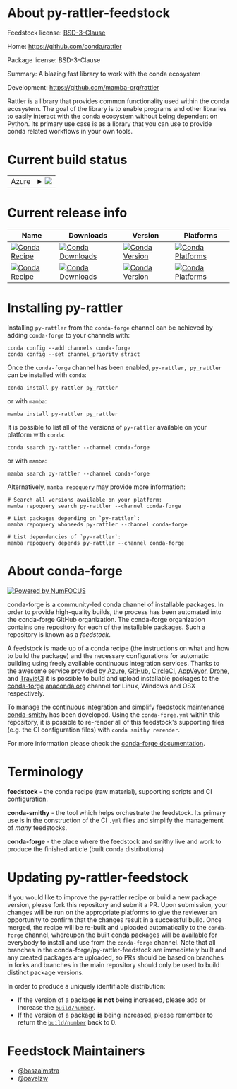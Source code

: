 About py-rattler-feedstock
==========================

Feedstock license: [BSD-3-Clause](https://github.com/conda-forge/py-rattler-feedstock/blob/main/LICENSE.txt)

Home: https://github.com/conda/rattler

Package license: BSD-3-Clause

Summary: A blazing fast library to work with the conda ecosystem

Development: https://github.com/mamba-org/rattler

Rattler is a library that provides common functionality used within the conda
ecosystem. The goal of the library is to enable programs and other libraries to
easily interact with the conda ecosystem without being dependent on Python. Its
primary use case is as a library that you can use to provide conda related
workflows in your own tools.


Current build status
====================


<table>
    
  <tr>
    <td>Azure</td>
    <td>
      <details>
        <summary>
          <a href="https://dev.azure.com/conda-forge/feedstock-builds/_build/latest?definitionId=20474&branchName=main">
            <img src="https://dev.azure.com/conda-forge/feedstock-builds/_apis/build/status/py-rattler-feedstock?branchName=main">
          </a>
        </summary>
        <table>
          <thead><tr><th>Variant</th><th>Status</th></tr></thead>
          <tbody><tr>
              <td>linux_64_python3.10.____cpython</td>
              <td>
                <a href="https://dev.azure.com/conda-forge/feedstock-builds/_build/latest?definitionId=20474&branchName=main">
                  <img src="https://dev.azure.com/conda-forge/feedstock-builds/_apis/build/status/py-rattler-feedstock?branchName=main&jobName=linux&configuration=linux%20linux_64_python3.10.____cpython" alt="variant">
                </a>
              </td>
            </tr><tr>
              <td>linux_64_python3.11.____cpython</td>
              <td>
                <a href="https://dev.azure.com/conda-forge/feedstock-builds/_build/latest?definitionId=20474&branchName=main">
                  <img src="https://dev.azure.com/conda-forge/feedstock-builds/_apis/build/status/py-rattler-feedstock?branchName=main&jobName=linux&configuration=linux%20linux_64_python3.11.____cpython" alt="variant">
                </a>
              </td>
            </tr><tr>
              <td>linux_64_python3.12.____cpython</td>
              <td>
                <a href="https://dev.azure.com/conda-forge/feedstock-builds/_build/latest?definitionId=20474&branchName=main">
                  <img src="https://dev.azure.com/conda-forge/feedstock-builds/_apis/build/status/py-rattler-feedstock?branchName=main&jobName=linux&configuration=linux%20linux_64_python3.12.____cpython" alt="variant">
                </a>
              </td>
            </tr><tr>
              <td>linux_64_python3.13.____cp313</td>
              <td>
                <a href="https://dev.azure.com/conda-forge/feedstock-builds/_build/latest?definitionId=20474&branchName=main">
                  <img src="https://dev.azure.com/conda-forge/feedstock-builds/_apis/build/status/py-rattler-feedstock?branchName=main&jobName=linux&configuration=linux%20linux_64_python3.13.____cp313" alt="variant">
                </a>
              </td>
            </tr><tr>
              <td>linux_64_python3.9.____cpython</td>
              <td>
                <a href="https://dev.azure.com/conda-forge/feedstock-builds/_build/latest?definitionId=20474&branchName=main">
                  <img src="https://dev.azure.com/conda-forge/feedstock-builds/_apis/build/status/py-rattler-feedstock?branchName=main&jobName=linux&configuration=linux%20linux_64_python3.9.____cpython" alt="variant">
                </a>
              </td>
            </tr><tr>
              <td>linux_aarch64_python3.10.____cpython</td>
              <td>
                <a href="https://dev.azure.com/conda-forge/feedstock-builds/_build/latest?definitionId=20474&branchName=main">
                  <img src="https://dev.azure.com/conda-forge/feedstock-builds/_apis/build/status/py-rattler-feedstock?branchName=main&jobName=linux&configuration=linux%20linux_aarch64_python3.10.____cpython" alt="variant">
                </a>
              </td>
            </tr><tr>
              <td>linux_aarch64_python3.11.____cpython</td>
              <td>
                <a href="https://dev.azure.com/conda-forge/feedstock-builds/_build/latest?definitionId=20474&branchName=main">
                  <img src="https://dev.azure.com/conda-forge/feedstock-builds/_apis/build/status/py-rattler-feedstock?branchName=main&jobName=linux&configuration=linux%20linux_aarch64_python3.11.____cpython" alt="variant">
                </a>
              </td>
            </tr><tr>
              <td>linux_aarch64_python3.12.____cpython</td>
              <td>
                <a href="https://dev.azure.com/conda-forge/feedstock-builds/_build/latest?definitionId=20474&branchName=main">
                  <img src="https://dev.azure.com/conda-forge/feedstock-builds/_apis/build/status/py-rattler-feedstock?branchName=main&jobName=linux&configuration=linux%20linux_aarch64_python3.12.____cpython" alt="variant">
                </a>
              </td>
            </tr><tr>
              <td>linux_aarch64_python3.13.____cp313</td>
              <td>
                <a href="https://dev.azure.com/conda-forge/feedstock-builds/_build/latest?definitionId=20474&branchName=main">
                  <img src="https://dev.azure.com/conda-forge/feedstock-builds/_apis/build/status/py-rattler-feedstock?branchName=main&jobName=linux&configuration=linux%20linux_aarch64_python3.13.____cp313" alt="variant">
                </a>
              </td>
            </tr><tr>
              <td>linux_aarch64_python3.9.____cpython</td>
              <td>
                <a href="https://dev.azure.com/conda-forge/feedstock-builds/_build/latest?definitionId=20474&branchName=main">
                  <img src="https://dev.azure.com/conda-forge/feedstock-builds/_apis/build/status/py-rattler-feedstock?branchName=main&jobName=linux&configuration=linux%20linux_aarch64_python3.9.____cpython" alt="variant">
                </a>
              </td>
            </tr><tr>
              <td>linux_ppc64le_python3.10.____cpython</td>
              <td>
                <a href="https://dev.azure.com/conda-forge/feedstock-builds/_build/latest?definitionId=20474&branchName=main">
                  <img src="https://dev.azure.com/conda-forge/feedstock-builds/_apis/build/status/py-rattler-feedstock?branchName=main&jobName=linux&configuration=linux%20linux_ppc64le_python3.10.____cpython" alt="variant">
                </a>
              </td>
            </tr><tr>
              <td>linux_ppc64le_python3.11.____cpython</td>
              <td>
                <a href="https://dev.azure.com/conda-forge/feedstock-builds/_build/latest?definitionId=20474&branchName=main">
                  <img src="https://dev.azure.com/conda-forge/feedstock-builds/_apis/build/status/py-rattler-feedstock?branchName=main&jobName=linux&configuration=linux%20linux_ppc64le_python3.11.____cpython" alt="variant">
                </a>
              </td>
            </tr><tr>
              <td>linux_ppc64le_python3.12.____cpython</td>
              <td>
                <a href="https://dev.azure.com/conda-forge/feedstock-builds/_build/latest?definitionId=20474&branchName=main">
                  <img src="https://dev.azure.com/conda-forge/feedstock-builds/_apis/build/status/py-rattler-feedstock?branchName=main&jobName=linux&configuration=linux%20linux_ppc64le_python3.12.____cpython" alt="variant">
                </a>
              </td>
            </tr><tr>
              <td>linux_ppc64le_python3.13.____cp313</td>
              <td>
                <a href="https://dev.azure.com/conda-forge/feedstock-builds/_build/latest?definitionId=20474&branchName=main">
                  <img src="https://dev.azure.com/conda-forge/feedstock-builds/_apis/build/status/py-rattler-feedstock?branchName=main&jobName=linux&configuration=linux%20linux_ppc64le_python3.13.____cp313" alt="variant">
                </a>
              </td>
            </tr><tr>
              <td>linux_ppc64le_python3.9.____cpython</td>
              <td>
                <a href="https://dev.azure.com/conda-forge/feedstock-builds/_build/latest?definitionId=20474&branchName=main">
                  <img src="https://dev.azure.com/conda-forge/feedstock-builds/_apis/build/status/py-rattler-feedstock?branchName=main&jobName=linux&configuration=linux%20linux_ppc64le_python3.9.____cpython" alt="variant">
                </a>
              </td>
            </tr><tr>
              <td>osx_64_python3.10.____cpython</td>
              <td>
                <a href="https://dev.azure.com/conda-forge/feedstock-builds/_build/latest?definitionId=20474&branchName=main">
                  <img src="https://dev.azure.com/conda-forge/feedstock-builds/_apis/build/status/py-rattler-feedstock?branchName=main&jobName=osx&configuration=osx%20osx_64_python3.10.____cpython" alt="variant">
                </a>
              </td>
            </tr><tr>
              <td>osx_64_python3.11.____cpython</td>
              <td>
                <a href="https://dev.azure.com/conda-forge/feedstock-builds/_build/latest?definitionId=20474&branchName=main">
                  <img src="https://dev.azure.com/conda-forge/feedstock-builds/_apis/build/status/py-rattler-feedstock?branchName=main&jobName=osx&configuration=osx%20osx_64_python3.11.____cpython" alt="variant">
                </a>
              </td>
            </tr><tr>
              <td>osx_64_python3.12.____cpython</td>
              <td>
                <a href="https://dev.azure.com/conda-forge/feedstock-builds/_build/latest?definitionId=20474&branchName=main">
                  <img src="https://dev.azure.com/conda-forge/feedstock-builds/_apis/build/status/py-rattler-feedstock?branchName=main&jobName=osx&configuration=osx%20osx_64_python3.12.____cpython" alt="variant">
                </a>
              </td>
            </tr><tr>
              <td>osx_64_python3.13.____cp313</td>
              <td>
                <a href="https://dev.azure.com/conda-forge/feedstock-builds/_build/latest?definitionId=20474&branchName=main">
                  <img src="https://dev.azure.com/conda-forge/feedstock-builds/_apis/build/status/py-rattler-feedstock?branchName=main&jobName=osx&configuration=osx%20osx_64_python3.13.____cp313" alt="variant">
                </a>
              </td>
            </tr><tr>
              <td>osx_64_python3.9.____cpython</td>
              <td>
                <a href="https://dev.azure.com/conda-forge/feedstock-builds/_build/latest?definitionId=20474&branchName=main">
                  <img src="https://dev.azure.com/conda-forge/feedstock-builds/_apis/build/status/py-rattler-feedstock?branchName=main&jobName=osx&configuration=osx%20osx_64_python3.9.____cpython" alt="variant">
                </a>
              </td>
            </tr><tr>
              <td>osx_arm64_python3.10.____cpython</td>
              <td>
                <a href="https://dev.azure.com/conda-forge/feedstock-builds/_build/latest?definitionId=20474&branchName=main">
                  <img src="https://dev.azure.com/conda-forge/feedstock-builds/_apis/build/status/py-rattler-feedstock?branchName=main&jobName=osx&configuration=osx%20osx_arm64_python3.10.____cpython" alt="variant">
                </a>
              </td>
            </tr><tr>
              <td>osx_arm64_python3.11.____cpython</td>
              <td>
                <a href="https://dev.azure.com/conda-forge/feedstock-builds/_build/latest?definitionId=20474&branchName=main">
                  <img src="https://dev.azure.com/conda-forge/feedstock-builds/_apis/build/status/py-rattler-feedstock?branchName=main&jobName=osx&configuration=osx%20osx_arm64_python3.11.____cpython" alt="variant">
                </a>
              </td>
            </tr><tr>
              <td>osx_arm64_python3.12.____cpython</td>
              <td>
                <a href="https://dev.azure.com/conda-forge/feedstock-builds/_build/latest?definitionId=20474&branchName=main">
                  <img src="https://dev.azure.com/conda-forge/feedstock-builds/_apis/build/status/py-rattler-feedstock?branchName=main&jobName=osx&configuration=osx%20osx_arm64_python3.12.____cpython" alt="variant">
                </a>
              </td>
            </tr><tr>
              <td>osx_arm64_python3.13.____cp313</td>
              <td>
                <a href="https://dev.azure.com/conda-forge/feedstock-builds/_build/latest?definitionId=20474&branchName=main">
                  <img src="https://dev.azure.com/conda-forge/feedstock-builds/_apis/build/status/py-rattler-feedstock?branchName=main&jobName=osx&configuration=osx%20osx_arm64_python3.13.____cp313" alt="variant">
                </a>
              </td>
            </tr><tr>
              <td>osx_arm64_python3.9.____cpython</td>
              <td>
                <a href="https://dev.azure.com/conda-forge/feedstock-builds/_build/latest?definitionId=20474&branchName=main">
                  <img src="https://dev.azure.com/conda-forge/feedstock-builds/_apis/build/status/py-rattler-feedstock?branchName=main&jobName=osx&configuration=osx%20osx_arm64_python3.9.____cpython" alt="variant">
                </a>
              </td>
            </tr><tr>
              <td>win_64_python3.10.____cpython</td>
              <td>
                <a href="https://dev.azure.com/conda-forge/feedstock-builds/_build/latest?definitionId=20474&branchName=main">
                  <img src="https://dev.azure.com/conda-forge/feedstock-builds/_apis/build/status/py-rattler-feedstock?branchName=main&jobName=win&configuration=win%20win_64_python3.10.____cpython" alt="variant">
                </a>
              </td>
            </tr><tr>
              <td>win_64_python3.11.____cpython</td>
              <td>
                <a href="https://dev.azure.com/conda-forge/feedstock-builds/_build/latest?definitionId=20474&branchName=main">
                  <img src="https://dev.azure.com/conda-forge/feedstock-builds/_apis/build/status/py-rattler-feedstock?branchName=main&jobName=win&configuration=win%20win_64_python3.11.____cpython" alt="variant">
                </a>
              </td>
            </tr><tr>
              <td>win_64_python3.12.____cpython</td>
              <td>
                <a href="https://dev.azure.com/conda-forge/feedstock-builds/_build/latest?definitionId=20474&branchName=main">
                  <img src="https://dev.azure.com/conda-forge/feedstock-builds/_apis/build/status/py-rattler-feedstock?branchName=main&jobName=win&configuration=win%20win_64_python3.12.____cpython" alt="variant">
                </a>
              </td>
            </tr><tr>
              <td>win_64_python3.13.____cp313</td>
              <td>
                <a href="https://dev.azure.com/conda-forge/feedstock-builds/_build/latest?definitionId=20474&branchName=main">
                  <img src="https://dev.azure.com/conda-forge/feedstock-builds/_apis/build/status/py-rattler-feedstock?branchName=main&jobName=win&configuration=win%20win_64_python3.13.____cp313" alt="variant">
                </a>
              </td>
            </tr><tr>
              <td>win_64_python3.9.____cpython</td>
              <td>
                <a href="https://dev.azure.com/conda-forge/feedstock-builds/_build/latest?definitionId=20474&branchName=main">
                  <img src="https://dev.azure.com/conda-forge/feedstock-builds/_apis/build/status/py-rattler-feedstock?branchName=main&jobName=win&configuration=win%20win_64_python3.9.____cpython" alt="variant">
                </a>
              </td>
            </tr>
          </tbody>
        </table>
      </details>
    </td>
  </tr>
</table>

Current release info
====================

| Name | Downloads | Version | Platforms |
| --- | --- | --- | --- |
| [![Conda Recipe](https://img.shields.io/badge/recipe-py--rattler-green.svg)](https://anaconda.org/conda-forge/py-rattler) | [![Conda Downloads](https://img.shields.io/conda/dn/conda-forge/py-rattler.svg)](https://anaconda.org/conda-forge/py-rattler) | [![Conda Version](https://img.shields.io/conda/vn/conda-forge/py-rattler.svg)](https://anaconda.org/conda-forge/py-rattler) | [![Conda Platforms](https://img.shields.io/conda/pn/conda-forge/py-rattler.svg)](https://anaconda.org/conda-forge/py-rattler) |
| [![Conda Recipe](https://img.shields.io/badge/recipe-py_rattler-green.svg)](https://anaconda.org/conda-forge/py_rattler) | [![Conda Downloads](https://img.shields.io/conda/dn/conda-forge/py_rattler.svg)](https://anaconda.org/conda-forge/py_rattler) | [![Conda Version](https://img.shields.io/conda/vn/conda-forge/py_rattler.svg)](https://anaconda.org/conda-forge/py_rattler) | [![Conda Platforms](https://img.shields.io/conda/pn/conda-forge/py_rattler.svg)](https://anaconda.org/conda-forge/py_rattler) |

Installing py-rattler
=====================

Installing `py-rattler` from the `conda-forge` channel can be achieved by adding `conda-forge` to your channels with:

```
conda config --add channels conda-forge
conda config --set channel_priority strict
```

Once the `conda-forge` channel has been enabled, `py-rattler, py_rattler` can be installed with `conda`:

```
conda install py-rattler py_rattler
```

or with `mamba`:

```
mamba install py-rattler py_rattler
```

It is possible to list all of the versions of `py-rattler` available on your platform with `conda`:

```
conda search py-rattler --channel conda-forge
```

or with `mamba`:

```
mamba search py-rattler --channel conda-forge
```

Alternatively, `mamba repoquery` may provide more information:

```
# Search all versions available on your platform:
mamba repoquery search py-rattler --channel conda-forge

# List packages depending on `py-rattler`:
mamba repoquery whoneeds py-rattler --channel conda-forge

# List dependencies of `py-rattler`:
mamba repoquery depends py-rattler --channel conda-forge
```


About conda-forge
=================

[![Powered by
NumFOCUS](https://img.shields.io/badge/powered%20by-NumFOCUS-orange.svg?style=flat&colorA=E1523D&colorB=007D8A)](https://numfocus.org)

conda-forge is a community-led conda channel of installable packages.
In order to provide high-quality builds, the process has been automated into the
conda-forge GitHub organization. The conda-forge organization contains one repository
for each of the installable packages. Such a repository is known as a *feedstock*.

A feedstock is made up of a conda recipe (the instructions on what and how to build
the package) and the necessary configurations for automatic building using freely
available continuous integration services. Thanks to the awesome service provided by
[Azure](https://azure.microsoft.com/en-us/services/devops/), [GitHub](https://github.com/),
[CircleCI](https://circleci.com/), [AppVeyor](https://www.appveyor.com/),
[Drone](https://cloud.drone.io/welcome), and [TravisCI](https://travis-ci.com/)
it is possible to build and upload installable packages to the
[conda-forge](https://anaconda.org/conda-forge) [anaconda.org](https://anaconda.org/)
channel for Linux, Windows and OSX respectively.

To manage the continuous integration and simplify feedstock maintenance
[conda-smithy](https://github.com/conda-forge/conda-smithy) has been developed.
Using the ``conda-forge.yml`` within this repository, it is possible to re-render all of
this feedstock's supporting files (e.g. the CI configuration files) with ``conda smithy rerender``.

For more information please check the [conda-forge documentation](https://conda-forge.org/docs/).

Terminology
===========

**feedstock** - the conda recipe (raw material), supporting scripts and CI configuration.

**conda-smithy** - the tool which helps orchestrate the feedstock.
                   Its primary use is in the construction of the CI ``.yml`` files
                   and simplify the management of *many* feedstocks.

**conda-forge** - the place where the feedstock and smithy live and work to
                  produce the finished article (built conda distributions)


Updating py-rattler-feedstock
=============================

If you would like to improve the py-rattler recipe or build a new
package version, please fork this repository and submit a PR. Upon submission,
your changes will be run on the appropriate platforms to give the reviewer an
opportunity to confirm that the changes result in a successful build. Once
merged, the recipe will be re-built and uploaded automatically to the
`conda-forge` channel, whereupon the built conda packages will be available for
everybody to install and use from the `conda-forge` channel.
Note that all branches in the conda-forge/py-rattler-feedstock are
immediately built and any created packages are uploaded, so PRs should be based
on branches in forks and branches in the main repository should only be used to
build distinct package versions.

In order to produce a uniquely identifiable distribution:
 * If the version of a package **is not** being increased, please add or increase
   the [``build/number``](https://docs.conda.io/projects/conda-build/en/latest/resources/define-metadata.html#build-number-and-string).
 * If the version of a package **is** being increased, please remember to return
   the [``build/number``](https://docs.conda.io/projects/conda-build/en/latest/resources/define-metadata.html#build-number-and-string)
   back to 0.

Feedstock Maintainers
=====================

* [@baszalmstra](https://github.com/baszalmstra/)
* [@pavelzw](https://github.com/pavelzw/)

